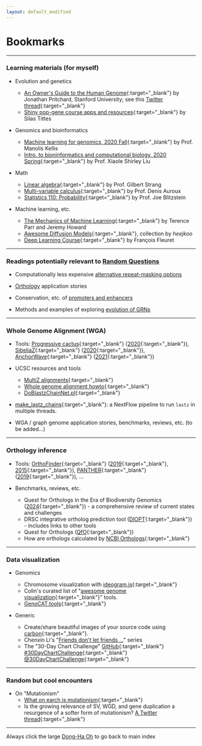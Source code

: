 ```yaml
---
layout: default_modified
---
```


# Bookmarks

___
### Learning materials (for myself)

- Evolution and genetics
	- [An Owner's Guide to the Human Genome](https://web.stanford.edu/group/pritchardlab/HGbook.html){:target="_blank"} by Jonathan Pritchard, Stanford University; see this [Twitter thread](https://twitter.com/jkpritch/status/1708613301868110018){:target="_blank"}
	- [Shiny pop-gene course apps and resources](https://github.com/silastittes/shiny_popgen){:target="_blank"} by Silas Tittes

- Genomics and bioinformatics
	- [Machine learning for genomics, 2020 Fall](https://www.youtube.com/playlist?list=PLypiXJdtIca6dEYlNoZJwBaz__CdsaoKJ){:target="_blank"} by Prof. Manolis Kellis
	- [Intro. to bioninformatics and computational biology, 2020 Spring](https://www.youtube.com/playlist?list=PLeB-Dlq-v6tY3QLdQBA7rwb4a7fK9mLpv){:target="_blank"} by Prof. Xiaole Shirley Liu 

- Math
	- [Linear algebra](https://ocw.mit.edu/courses/18-06-linear-algebra-spring-2010/video_galleries/video-lectures/){:target="_blank"} by Prof. Gilbert Strang
	- [Multi-variable calculus](https://www.youtube.com/playlist?list=PL4C4C8A7D06566F38){:target="_blank"} by Prof. Denis Auroux
	- [Statistics 110: Probability](https://www.youtube.com/playlist?list=PL2SOU6wwxB0uwwH80KTQ6ht66KWxbzTIo){:target="_blank"} by Prof. Joe Blitzstein

- Machine learning, etc.
	- [The Mechanics of Machine Learning](https://mlbook.explained.ai/){:target="_blank"} by Terence Parr and Jeremy Howard
	- [Awesome Diffusion Models](https://github.com/heejkoo/Awesome-Diffusion-Models){:target="_blank"}, collection by _heejkoo_
   	- [Deep Learning Course](https://fleuret.org/dlc/){:target="_blank"} by François Fleuret 

___
### Readings potentially relevant to [Random Questions](random.md) 

- Computationally less expensive [alternative repeat-masking options](relevant_4.md)

- [Orthology](relevant_3.md) application stories

- Conservation, etc. of [promoters and enhancers](relevant_2.md)
 
- Methods and examples of exploring [evolution of GRNs](relevant_1.md)

___
### Whole Genome Alignment (WGA)

- Tools: [Progressive cactus](https://github.com/glennhickey/progressiveCactus){:target="_blank"} ([2020](https://doi.org/10.1038/s41586-020-2871-y){:target="_blank"}), [SibeliaZ](https://github.com/medvedevgroup/SibeliaZ){:target="_blank"} ([2020]( https://doi.org/10.1038/s41467-020-19777-8){:target="_blank"}), [AnchorWave](https://github.com/baoxingsong/AnchorWave){:target="_blank"} ([2021](https://www.pnas.org/doi/10.1073/pnas.2113075119){:target="_blank"})

- UCSC resources and tools
	- [MultiZ alignments](http://genome.ucsc.edu/cgi-bin/hgTrackUi?db=mm9&g=multiz30way){:target="_blank"}
	- [Whole genome alignment howto](http://genomewiki.ucsc.edu/index.php/Whole_genome_alignment_howto){:target="_blank"}
	- [DoBlastzChainNet.pl](http://genomewiki.ucsc.edu/index.php?title=DoBlastzChainNet.pl){:target="_blank"}

- [make_lastz_chains](https://github.com/hillerlab/make_lastz_chains){:target="_blank"}: a NextFlow pipeline to run `lastz` in multiple threads.

- WGA / graph genome application stories, benchmarks, reviews, etc. (to be added...) 

___
### Orthology inference

- Tools: [OrthoFinder](https://github.com/davidemms/OrthoFinder){:target="_blank"} ([2019](https://doi.org/10.1186/s13059-019-1832-y){:target="_blank"}, [2015](https://doi.org/10.1186/s13059-015-0721-2){:target="_blank"}), [PANTHER](http://pantherdb.org/panther/){:target="_blank"} ([2019](https://doi.org/10.1038/s41596-019-0128-8){:target="_blank"}), ...   

- Benchmarks, reviews, etc.
	- Quest for Orthologs in the Era of Biodiversity Genomics ([2024](https://doi.org/10.1093/gbe/evae224){:target="_blank"}) - a comprehensive review of current states and challenges
	- DRSC integrative ortholog prediction tool ([DIOPT](https://fgr.hms.harvard.edu/diopt-documentation){:target="_blank"}) - includes links to other tools
	- Quest for Orthologs ([QfO](https://questfororthologs.org/){:target="_blank"})
	- How are orthologs calculated by [NCBI Orthologs](https://www.ncbi.nlm.nih.gov/kis/info/how-are-orthologs-calculated/){:target="_blank"}

___
### Data visualization

- Genomics
	- Chromosome visualization with [ideogram.js](https://eweitz.github.io/ideogram/){:target="_blank"}
	- Colin's curated list of "[awesome genome visualization](https://cmdcolin.github.io/awesome-genome-visualization/?latest=true&tag=Comparative){:target="_blank"}" tools. 
	- [GenoCAT.tools](http://genocat.tools/){:target="_blank"}

- Generic
	- Create/share beautiful images of your source code using [carbon](https://carbon.now.sh/){:target="_blank"}.
	- Chenxin Li's "[Friends don't let friends ...](https://github.com/cxli233/FriendsDontLetFriends)" series
	- The "30-Day Chart Challenge" [GitHub](https://github.com/30DayChartChallenge/Edition2022){:target="_blank"} [#30DayChartChallenge](https://twitter.com/hashtag/30DayChartChallenge?src=hashtag_click){:target="_blank"} [@30DayChartChallenge](https://twitter.com/30DayChartChall){:target="_blank"}


___
### Random but cool encounters 
  
- On "Mutationism"
	- [What on earch is mutationism](https://www.molevol.org/what-on-earth-is-mutationism-some-possible-answers/){:target="_blank"}
	- Is the growing relevance of SV, WGD, and gene duplication a resurgence of a softer form of mutationism? [A Twitter thread](https://twitter.com/thebirdmaniac/status/1542196802518147072){:target="_blank"}

___
Always click the large [Dong-Ha Oh](index.md) to go back to main index
